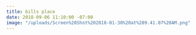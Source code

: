 ```yaml
---
title: bills place
date: 2018-09-06 11:10:00 -07:00
image: "/uploads/Screen%20Shot%202018-01-30%20at%209.41.07%20AM.png"
---
```


